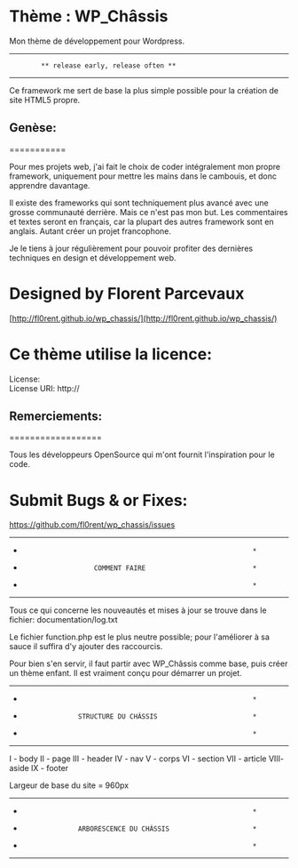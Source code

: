 # Thème : WP_Châssis
Mon thème de développement pour Wordpress.

_______________________________________________________________

			** release early, release often **
_______________________________________________________________


Ce framework me sert de base la plus simple possible pour la 
création de site HTML5 propre.

## Genèse:
===========

Pour mes projets web, j'ai fait le choix de coder intégralement 
mon propre framework, uniquement pour mettre les mains dans le 
cambouis, et donc apprendre davantage.

Il existe des frameworks qui sont techniquement plus avancé avec
une grosse communauté derrière. Mais ce n'est pas mon but.
Les commentaires et textes seront en français, car la plupart des
autres framework sont en anglais. Autant créer un projet 
francophone.

Je le tiens à jour régulièrement pour pouvoir profiter des 
dernières techniques en design et développement web.


Designed by Florent Parcevaux
==============================

[http://fl0rent.github.io/wp_chassis/](http://fl0rent.github.io/wp_chassis/)


Ce thème utilise la licence:
============================

License:  
License URI: http://

## Remerciements:
==================

Tous les développeurs OpenSource qui m'ont fournit l'inspiration 
pour le code.


Submit Bugs & or Fixes:
=======================

https://github.com/fl0rent/wp_chassis/issues


*****************************************************************
*																*
*						COMMENT FAIRE							*
*																*
*****************************************************************

Tous ce qui concerne les nouveautés et mises à jour se trouve dans 
le fichier: documentation/log.txt

Le fichier function.php est le plus neutre possible; pour 
l'améliorer à sa sauce il suffira d'y ajouter des raccourcis.

Pour bien s'en servir, il faut partir avec WP_Châssis comme base,
puis créer un thème enfant. Il est vraiment conçu pour démarrer
un projet.


*****************************************************************
*																*
*					STRUCTURE DU CHÂSSIS						*
*																*
*****************************************************************

I	- body
II	- 	page
III	- 		header
IV	- 			nav
V	- 		corps
VI	- 			section
VII	- 			article
VIII- 			aside
IX  - 		footer


Largeur de base du site = 960px

*****************************************************************
*																*
*					ARBORESCENCE DU CHÂSSIS						*
*																*
*****************************************************************




